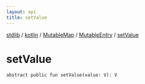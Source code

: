 ```yaml
---
layout: api
title: setValue
---
```

[stdlib](../../../index.md) / [kotlin](../../index.md) / [MutableMap](../index.md) / [MutableEntry](index.md) / [setValue](setValue.md)

# setValue

```
abstract public fun setValue(value: V): V
```
